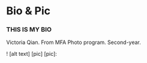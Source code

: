 # Bio & Pic
### THIS IS MY BIO

Victoria Qian. From MFA Photo program. Second-year.

! [alt text] [pic]
[pic]:
